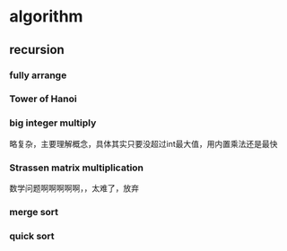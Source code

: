 # algorithm

## recursion
### fully arrange
### Tower of Hanoi
### big integer multiply
略复杂，主要理解概念，具体其实只要没超过int最大值，用内置乘法还是最快
### Strassen matrix multiplication
数学问题啊啊啊啊啊，，太难了，放弃
### merge sort
### quick sort

## 
